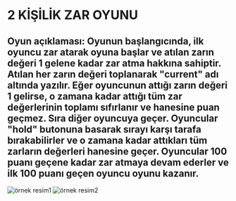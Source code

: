 # 2 KİŞİLİK ZAR OYUNU

## Oyun açıklaması: Oyunun başlangıcında, ilk oyuncu zar atarak oyuna başlar ve atılan zarın değeri 1 gelene kadar zar atma hakkına sahiptir. Atılan her zarın değeri toplanarak "current" adı altında yazılır. Eğer oyuncunun attığı zarın değeri 1 gelirse, o zamana kadar attığı tüm zar değerlerinin toplamı sıfırlanır ve hanesine puan geçmez. Sıra diğer oyuncuya geçer. Oyuncular "hold" butonuna basarak sırayı karşı tarafa bırakabilirler ve o zamana kadar attıkları tüm zarların değerleri hanesine geçer. Oyuncular 100 puanı geçene kadar zar atmaya devam ederler ve ilk 100 puanı geçen oyuncu oyunu kazanır.

![örnek resim1](https://i.hizliresim.com/s7qes4e.png)
![örnek resim2](https://i.hizliresim.com/a6p7a22.png)
